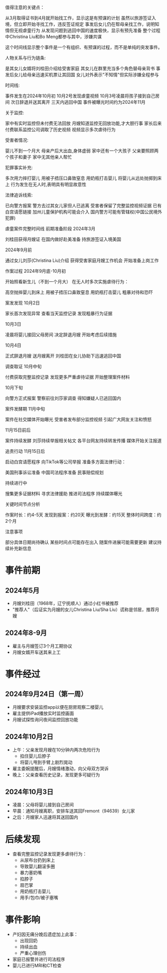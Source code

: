 
值得注意的关键点：

从3月取得证书到4月就开始找工作，显示这是有预谋的计划
虽然以旅游签证入境，但立即开始寻找工作，违反签证规定
事发后女儿仍在帮母亲找工作，说明知情但无视虐童行为
从发现问题到逃回中国的速度极快，显示有预先准备
整个过程中Christina Liu和Bo Meng都参与其中，涉嫌共谋

这个时间线显示整个事件是一个有组织、有预谋的过程，而不是单纯的突发事件。


人物关系与行为链条:

是其女儿女婿将刘桂田介绍给受害家庭
其女儿在群里充当多个角色替母亲背书
事发后女儿给母亲迅速买机票让其回国
女儿对外表示"不知情"但实际涉嫌全程参与

时间线:

事件发生在2024年10月初
10月2号发现虐童视频
10月3号凌晨将孩子接到自己房间
次日辞退并送其离开
三天内逃回中国
事件被曝光时间约为2024年11月

关于监控:

家中有实时监控但未付费无法回放
月嫂知道监控无回放功能,才大胆行事
家长后来付费联系监控公司调取了历史视频
视频显示多次虐待行为

受害者情况:

婴儿不到一个月大
母亲产后大出血,身体虚弱
家中还有一个大孩子
父亲要照顾两个孩子和妻子
家中无其他亲人帮忙

犯罪事实补充:

多次用力摔打婴儿
用被子捂压口鼻致窒息
用奶瓶打击婴儿
将婴儿从远处抛掷到床上
行为发生在无人时,表明具有明显故意性

法律追诉线索:

已向警方报案
警方去过其女儿家但人已逃离
受害者保留了完整监控视频证据
已有白宫请愿链接
加州儿童保护机构可能会介入
国内警方可能有管辖权(中国公民境外犯罪)


虐童案件完整时间线
前期准备阶段
2024年3月

刘桂田获得月嫂证
在国内做好赴美准备
持旅游签证入境美国

2024年9月前

通过女儿刘莎(Christina Liu)介绍
获得受害家庭月嫂工作机会
开始准备上岗工作

作案过程
2024年9月底-10月初

开始照看新生儿（不到一个月大）
在无人时多次实施虐待行为：

高空抛摔婴儿到床上
用被子捂压口鼻致窒息
用奶瓶打击婴儿
粗暴对待和恐吓



案发发现
10月2日

家长首次发现异常
查看当天监控记录
发现粗暴行为证据

10月3日

凌晨将婴儿接回父母房间
决定辞退月嫂
开始考虑后续措施

10月4日

正式辞退月嫂
送月嫂离开
刘桂田在女儿协助下迅速逃回中国

调查取证
10月中旬

付费获取完整监控记录
发现更多严重虐待证据
开始整理案件材料

10月下旬

向警方正式报案
警察前往刘莎家调查
得知嫌疑人已逃回国内

案件发酵期
11月中旬

案件在社交媒体开始曝光
受害者发布部分监控视频
引起广大网友关注和愤怒

11月15日前后

案件持续发酵
刘莎持续举报相关帖文
各平台网友持续转发传播
媒体开始关注报道

追责行动
11月15日后

启动白宫请愿程序
向TikTok等公司举报
准备多方面法律行动：

美国刑事诉讼准备
中国司法程序准备
民事赔偿规划



持续进行中

搜集更多证据材料
寻求法律援助
推进司法程序
持续媒体曝光

关键时间节点分析

作案时长：约4-5天
发现到报案：约20天
曝光到发酵：约15天
整体时间跨度：约2个月

注意事项

部分具体日期尚待确认
某些时间点可能存在出入
随案件进展可能需要更新
建议持续补充新信息

# 事件前期

## 2024年5月
- 月嫂刘桂田（1968年，辽宁抚顺人）通过小红书被推荐
- "推荐人"（后证实为月嫂的女儿Christina Liu/Sha Liu）谎称是邻居，推荐月嫂

## 2024年8-9月
- 雇主与月嫂签订3个月工期协议
- 月嫂女婿开车送其来上工

# 事件经过

## 2024年9月24日（第一周）
- 月嫂要求安装监控app以便在厨房观察二楼婴儿
- 雇主提供iPad播放实时监控画面
- 月嫂试探性询问夜间监控回放功能

## 2024年10月2日
- 上午：父亲发现月嫂在10分钟内两次危险行为
  - 掐住婴儿后脖子
  - 将婴儿甩到手臂上剧烈晃动
- 雇主委婉提醒后，月嫂情绪激动，向父母双方哭诉
- 晚上：父亲查看历史记录，发现更多可疑行为

## 2024年10月3日
- 凌晨：父母将婴儿接到自己房间
- 早晨：通知月嫂离职，安排车送其回Fremont（94639）女儿家
- 之后：月嫂家人迅速将其送回国内

# 后续发现

- 查看完整监控记录发现更多虐待行为：
  - 从尿布台扔到床上
  - 导致婴儿翻滚多圈
  - 暴力塞奶嘴
  - 掐脖子
  - 扇巴掌
  - 用奶瓶打击婴儿
  - 用手/包巾/被子塞嘴

# 事件影响

- 产妇因无痛分娩后遗症加上此事：
  - 出现回奶
  - 持续出血
  - 严重心理创伤
- 家庭已报警并进行司法程序
- 婴儿已进行MRI和CT检查


